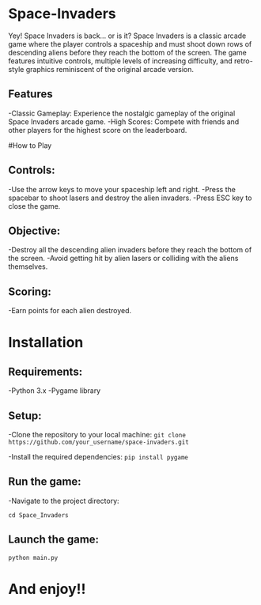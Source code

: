 # Space-Invaders
Yey! Space Invaders is back... or is it? 
Space Invaders is a classic arcade game where the player controls a spaceship and must shoot down rows of descending aliens before they reach the bottom of the screen. The game features intuitive controls, multiple levels of increasing difficulty, and retro-style graphics reminiscent of the original arcade version.

## Features
-Classic Gameplay: Experience the nostalgic gameplay of the original Space Invaders arcade game.
-High Scores: Compete with friends and other players for the highest score on the leaderboard.

#How to Play

## Controls:

-Use the arrow keys to move your spaceship left and right.
-Press the spacebar to shoot lasers and destroy the alien invaders.
-Press ESC key to close the game.

## Objective:

-Destroy all the descending alien invaders before they reach the bottom of the screen.
-Avoid getting hit by alien lasers or colliding with the aliens themselves.

## Scoring:

-Earn points for each alien destroyed.

# Installation

## Requirements:

-Python 3.x
-Pygame library

## Setup:

-Clone the repository to your local machine:
`git clone https://github.com/your_username/space-invaders.git`

-Install the required dependencies:
`pip install pygame`

## Run the game:

-Navigate to the project directory:

`cd Space_Invaders`

## Launch the game:

`python main.py`

# And enjoy!!


